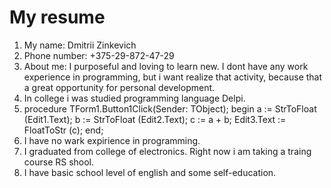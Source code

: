 # My resume

1. My name: Dmitrii Zinkevich
2. Phone number: +375-29-872-47-29
3. About me:
I purposeful and loving to learn new. I dont have any work experience in programming, but i want realize that activity, because that a great opportunity for personal development.
4. In college i was studied programming language Delpi.
5. procedure TForm1.Button1Click(Sender: TObject);
begin
a := StrToFloat (Edit1.Text);
b := StrToFloat (Edit2.Text);
c := a + b;
Edit3.Text := FloatToStr (c);
end;
6. I have no wark expirience in programming.
7. I graduated from college of electronics. Right now i am taking a traing course RS shool.
8. I have basic school level of english and some self-education. 
